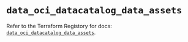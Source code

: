 # `data_oci_datacatalog_data_assets`

Refer to the Terraform Registory for docs: [`data_oci_datacatalog_data_assets`](https://registry.terraform.io/providers/oracle/oci/6.18.0/docs/data-sources/datacatalog_data_assets).
